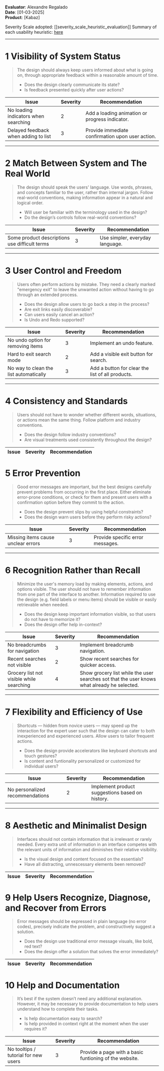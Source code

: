 <!-- This Heuristic Evaluation Workbook replicates the one proposed by the 
Nielsen Norman Group available at: https://media.nngroup.com/media/articles/attachments/Heuristic_Evaluation_Workbook_-_Nielsen_Norman_Group.pdf
-->

**Evaluator**: Alexandre Regalado\
**Date**: [01-03-2025]\
**Product**: [Kabaz]

Severity Scale adopted: [[severity_scale_heuristic_evaluation]]
Summary of each usability heuristic: [here](https://media.nngroup.com/media/articles/attachments/Heuristic_Summary1-compressed.pdf)

---  

# 1 Visibility of System Status
>	The design should always keep users informed about what is going on, through appropriate feedback within a reasonable amount of time. 
>	- Does the design clearly communicate its state?
>	- Is feedback presented quickly after user actions?

| **Issue** | **Severity** | **Recommendation** |
|--------------------------------------|---|------------------------------------------------------|
| No loading indicators when searching | 2 | Add a loading animation or progress indicator. |
| Delayed feedback when adding to list | 3 | Provide immediate confirmation upon user action. |

---  

# 2 Match Between System and The Real World
>	The design should speak the users' language. Use words, phrases, and concepts familiar to the user, rather than internal jargon. Follow real-world conventions, making information appear in a natural and logical order. 
>	- Will user be familiar with the terminology used in the design? 
>	- Do the design’s controls follow real-world conventions?

| **Issue** | **Severity** | **Recommendation** |
|--------------------------------------|-------------|------------------------------------------------------|
| Some product descriptions use difficult terms | 3 | Use simpler, everyday language.|

---  

# 3 User Control and Freedom
>	Users often perform actions by mistake. They need a clearly marked "emergency exit" to leave the unwanted action without having to go through an extended process. 
>	- Does the design allow users to go back a step in the process? 
>	- Are exit links easily discoverable? 
>	- Can users easily cancel an action? 
>	- Is Undo and Redo supported?

| **Issue** | **Severity** | **Recommendation** |
|--------------------------------------|-------------|------------------------------------------------------|
| No undo option for removing items      | 3 | Implement an undo feature. |
| Hard to exit search mode               | 2 | Add a visible exit button for search. |
| No way to clean the list automatically | 3 | Add a button for clear the list of all products. |

---  

# 4 Consistency and Standards
>	Users should not have to wonder whether different words, situations, or actions mean the same thing. Follow platform and industry conventions. 
>	- Does the design follow industry conventions? 
>	- Are visual treatments used consistently throughout the design?

| **Issue**       | **Severity** | Recommendation |
| --------------- | ------------ | -------------- |


# 5 Error Prevention
>	Good error messages are important, but the best designs carefully prevent problems from occurring in the first place. Either eliminate error-prone conditions, or check for them and present users with a confirmation option before they commit to the action. 
>	- Does the design prevent slips by using helpful constraints? 
>	- Does the design warn users before they perform risky actions?

| **Issue** | **Severity** | **Recommendation** |
|--------------------------------------|-------------|------------------------------------------------------|
| Missing items cause unclear errors   | 3 | Provide specific error messages. |

---  

# 6 Recognition Rather than Recall
>	Minimize the user's memory load by making elements, actions, and options visible. The user should not have to remember information from one part of the interface to another. Information required to use the design (e.g. field labels or menu items) should be visible or easily retrievable when needed. 
>	- Does the design keep important information visible, so that users do not have to memorize it? 
>	- Does the design offer help in-context?

| **Issue** | **Severity** | **Recommendation** |
|--------------------------------------|-------------|------------------------------------------------------|
| No breadcrumbs for navigation             | 3 | Implement breadcrumb navigation. |
| Recent searches not visible               | 2 | Show recent searches for quicker access. |
| Grocery list not visible while searching  | 4 | Show grocery list while the user searches sot that the user knows what already he selected. |

---  

# 7 Flexibility and Efficiency of Use
>	Shortcuts — hidden from novice users — may speed up the interaction for the expert user such that the design can cater to both inexperienced and experienced users. Allow users to tailor frequent actions. 
>	- Does the design provide accelerators like keyboard shortcuts and touch gestures? 
>	- Is content and funtionality personalized or customized for individual users?

| **Issue** | **Severity** | **Recommendation** |
|--------------------------------------|-------------|------------------------------------------------------|
| No personalized recommendations | 2 | Implement product suggestions based on history.    |

---  

# 8 Aesthetic and Minimalist Design
>	Interfaces should not contain information that is irrelevant or rarely needed. Every extra unit of information in an interface competes with the relevant units of information and diminishes their relative visibility. 
>	- Is the visual design and content focused on the essentials? 
>	- Have all distracting, unnescessary elements been removed?

| **Issue**       | **Severity** | Recommendation |
| --------------- | ------------ | -------------- |

# 9 Help Users Recognize, Diagnose, and Recover from Errors
>	Error messages should be expressed in plain language (no error codes), precisely indicate the problem, and constructively suggest a solution. 
>	- Does the design use traditional error message visuals, like bold, red text? 
>	- Does the design offer a solution that solves the error immediately?

| **Issue**       | **Severity** | Recommendation |
| --------------- | ------------ | -------------- |


# 10 Help and Documentation
>	It’s best if the system doesn’t need any additional explanation. However, it may be necessary to provide documentation to help users understand how to complete their tasks. 
>	- Is help documentation easy to search? 
>	- Is help provided in context right at the moment when the user requires it?

| **Issue** | **Severity** | **Recommendation** |
|--------------------------------------|-------------|------------------------------------------------------|
| No tooltips / tutorial for new users | 3 | Provide a page with a basic funtioning of the website. |
